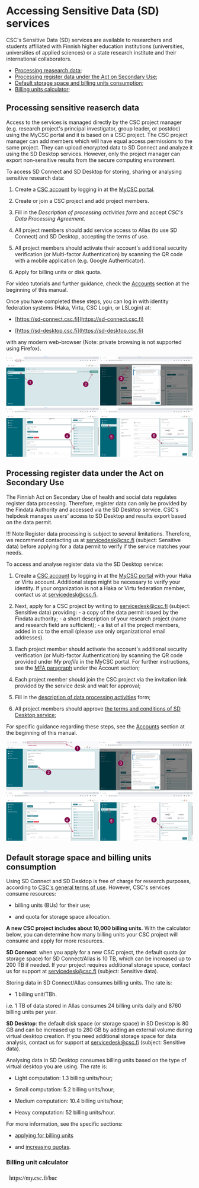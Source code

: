 # Accessing Sensitive Data (SD) services 
  
CSC's Sensitive Data (SD) services are available to researchers and students affiliated with Finnish higher education institutions (universities, universities of applied sciences) or a state research institute and their international collaborators.

 * [Processing reasearch data](./sd-access.md#processing-sensitive-reaserch-data);
 * [Processing register data under the Act on Secondary Use](./sensitive-data/sd-access.md#processing-register-data-under-the-act-on-secondary-use);
 * [Default storage space and billing units consumption](./sd-access.md#default-storage-space-and-billing-units-consumption);
 * [Billing units calculator](./sd-access.md#default-storage-space-and-billing-units-consumption);



## Processing sensitive reaserch data

Access to the services is managed directly by the CSC project manager (e.g. research project's principal investigator, group leader, or postdoc) using the MyCSC portal and it is based on a CSC project. The CSC project manager can add members which will have equal access permissions to the same project. They can  upload encrypted data to SD Connect and analyze it using the SD Desktop services. However, only the project manager can export non-sensitive results from the secure computing environment. 

To access SD Connect and SD Desktop for storing, sharing or analysing sensitive research data:

1. Create a [CSC account](../../accounts/how-to-create-new-user-account.md) by logging in at the [MyCSC portal](https://my.csc.fi).

2. Create or join a CSC project and add project members.

3. Fill in the _Description of processing activities form_ and accept _CSC's Data Processing Agreement_.  

4. All project members should add service access to Allas (to use SD Connect) and SD Desktop, accepting the terms of use. 

5. All project members should activate their account's additional security verification (or Multi-factor Authentication) by scanning the QR code with a mobile application (e.g. Google Authenticator).

6. Apply for billing units or disk quota.


For video tutorials and further guidance, check the [Accounts](../../accounts/index.md) section at the beginning of this manual.

Once you have completed these steps, you can log in with identity federation systems (Haka, Virtu, CSC Login, or LSLogin) at:

* [https://sd-connect.csc.fi](https://sd-connect.csc.fi) 	 
  
* [https://sd-desktop.csc.fi](https://sd-desktop.csc.fi)	 
  

with any modern web-browser (Note: private browsing is not supported using Firefox).

[![Project](images/connect/reasearchdata.png)](images/connect/reasearchdata.png)

## Processing register data under the Act on Secondary Use

The Finnish Act on Secondary Use of health and social data regulates register data processing. Therefore, register data can only be provided by the Findata Authority and accessed via the SD Desktop service. CSC's helpdesk manages users' access to  SD Desktop and results export based on the data permit.


!!! Note
    Register data processing is subject to several limitations. Therefore, we recommend contacting us at servicedesk@csc.fi (subject: Sensitive data) before applying for a data permit to verify if the service matches your needs. 

To access and analyse register data via the SD Desktop service:

 1. Create a [CSC account](../../accounts/how-to-create-new-user-account.md) by logging in at the [MyCSC portal](https://my.csc.fi) with your Haka or Virtu account. Additional steps might be necessary to verify your identity. If your organization is not a Haka or Virtu federation member, contact us at servicedesk@csc.fi.


2. Next, apply for a CSC project by writing to servicedesk@csc.fi (subject: Sensitive data) providing: - a copy of the data permit issued by the Findata authority; - a short description of your research project (name and research field are sufficient); - a list of all the project members, added in cc to the email (please use only organizational email addresses).
  
3. Each project member should activate the account's additional security verification (or Multi-factor Authentication) by scanning the QR code provided under _My profile_ in the MyCSC portal. For further instructions, see the [MFA paragraph](../../accounts/mfa.md) under the Account section;


4. Each project member should join the CSC project via the invitation link provided by the service desk and wait for approval;
  
 	
5. Fill in the [description of data processing activities](../../accounts/when-your-project-handles-personal-data.md) form;	 
  
 	 
6. All project members should approve [the terms and conditions of SD Desktop service](../../accounts/how-to-add-service-access-for-project.md#member);	 
  
 	 
For specific guidance regarding these steps, see the [Accounts](../../accounts/index.md) section at the beginning of this manual.	 

[![Project-resgiter](images/connect/secondaryuse.png)](images/connect/secondaryuse.png)
  
 	 
## Default storage space and billing units consumption

Using SD Connect and SD Desktop is free of charge for research purposes, according to [CSC's general terms of use](https://research.csc.fi/free-of-charge-use-cases). However, CSC's services consume resources: 

* billing units (BUs) for their use;

* and quota for storage space allocation.

**A new CSC project includes about 10,000 billing units.** With the calculator below, you can determine how many billing units your CSC project will consume and apply for more resources.


**SD Connect**: when you apply for a new CSC project, the default quota (or storage space) for SD Connect/Allas is 10 TB, which can be increased up to 200 TB if needed. If your project requires additional storage space, contact us for support at servicedesk@csc.fi (subject: Sensitive data). 

Storing data in SD Connect/Allas consumes billing units. The rate is: 

* 1 billing unit/TBh.

i.e. 1 TB of data stored in Allas consumes 24 billing units daily and 8760 billing units per year.

**SD Desktop**: the default disk space (or storage space) in SD Desktop is 80 GB and can be increased up to 280 GB by adding an external volume during virtual desktop creation. If you need additional storage space for data analysis, contact us for support at servicedesk@csc.fi (subject: Sensitive data). 

Analysing data in SD Desktop consumes billing units based on the type of virtual desktop you are using. The rate is:

* Light computation: 1.3 billing units/hour;

* Small computation: 5.2 billing units/hour;

* Medium computation: 10.4 billing units/hour;

* Heavy computation: 52 billing units/hour.


For more information, see the specific sections: 

* [applying for billing units](../../accounts/how-to-apply-for-billing-units.md) 

* and [increasing quotas](../../accounts/how-to-increase-disk-quotas.md).


### Billing unit calculator

<iframe srcdoc="https://my.csc.fi/buc" style="width: 100%; height: 1300px; border: 0"></iframe>



